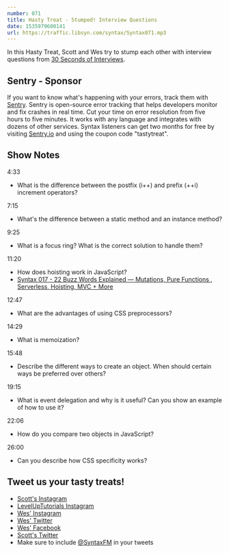 ```yaml
---
number: 071
title: Hasty Treat - Stumped! Interview Questions
date: 1535979600141
url: https://traffic.libsyn.com/syntax/Syntax071.mp3
---
```


In this Hasty Treat, Scott and Wes try to stump each other with interview questions from [30 Seconds of Interviews](https://30secondsofinterviews.org/). 

## Sentry - Sponsor

If you want to know what's happening with your errors, track them with [Sentry](https://sentry.io/). Sentry is open-source error tracking that helps developers monitor and fix crashes in real time. Cut your time on error resolution from five hours to five minutes. It works with any language and integrates with dozens of other services. Syntax listeners can get two months for free by visiting [Sentry.io](https://sentry.io/) and using the coupon code "tastytreat".

## Show Notes

4:33 

* What is the difference between the postfix (i++) and prefix (++i) increment operators?

7:15 

* What's the difference between a static method and an instance method?

9:25 

* What is a focus ring? What is the correct solution to handle them?

11:20 

* How does hoisting work in JavaScript?
* [Syntax 017 - 22 Buzz Words Explained — Mutations, Pure Functions , Serverless, Hoisting, MVC + More](https://syntax.fm/show/017/22-buzz-words-explained-mutations-pure-functions-serverless-hoisting-mvc-more)

12:47 

* What are the advantages of using CSS preprocessors?

14:29 

* What is memoization?

15:48 

* Describe the different ways to create an object. When should certain ways be preferred over others?

19:15 

* What is event delegation and why is it useful? Can you show an example of how to use it?

22:06 

* How do you compare two objects in JavaScript?

26:00 

* Can you describe how CSS specificity works?


## Tweet us your tasty treats!

* [Scott's Instagram](https://www.instagram.com/stolinski/)
* [LevelUpTutorials Instagram](https://www.instagram.com/LevelUpTutorials/)
* [Wes' Instagram](https://www.instagram.com/wesbos/)
* [Wes' Twitter](https://twitter.com/wesbos)
* [Wes' Facebook](https://www.facebook.com/wesbos.developer)
* [Scott's Twitter](https://twitter.com/stolinski)
* Make sure to include [@SyntaxFM](https://twitter.com/SyntaxFM) in your tweets